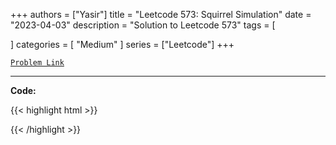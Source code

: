 
+++
authors = ["Yasir"]
title = "Leetcode 573: Squirrel Simulation"
date = "2023-04-03"
description = "Solution to Leetcode 573"
tags = [
    
]
categories = [
    "Medium"
]
series = ["Leetcode"]
+++



[`Problem Link`](https://leetcode.com/problems/squirrel-simulation/description/)

---

**Code:**

{{< highlight html >}}

{{< /highlight >}}

